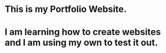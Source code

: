 # This is my Portfolio Website.
# I am learning how to create websites and I am using my own to test it out.